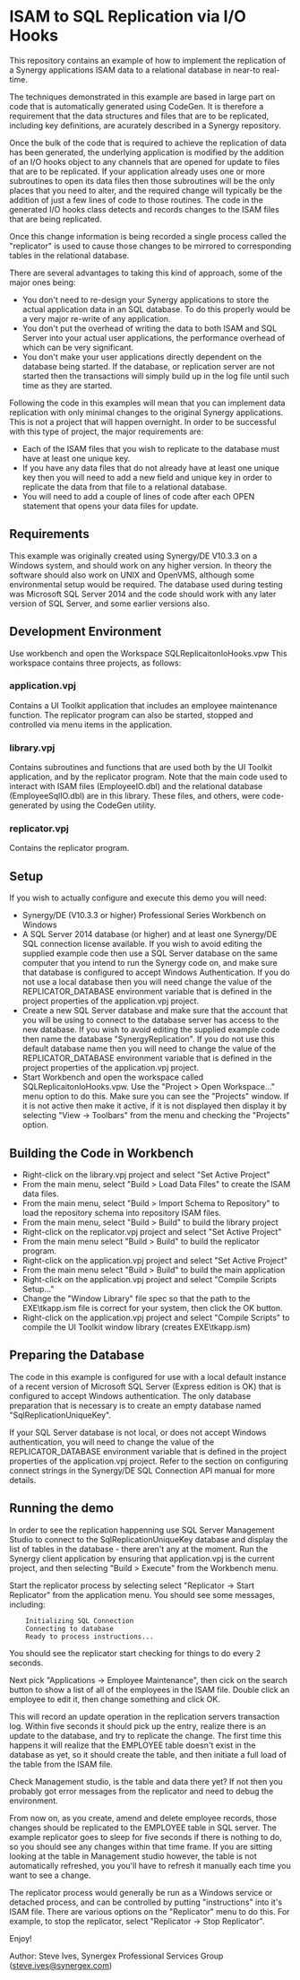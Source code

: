 
# ISAM to SQL Replication via I/O Hooks

This repository contains an example of how to implement the replication of a Synergy applications ISAM data to a relational database in near-to real-time.

The techniques demonstrated in this example are based in large part on code that is automatically generated using CodeGen. It is therefore a requirement that the data structures and files that are to be replicated, including key definitions, are acurately described in a Synergy repository.

Once the bulk of the code that is required to achieve the replication of data has been generated, the underlying application is modified by the addition of an I/O hooks object to any channels that are opened for update to files that are to be replicated. If your application already uses one or more subroutines to open its data files then those subroutines will be the only places that you need to alter, and the required change will typically be the addition of just a few lines of code to those routines. The code in the generated I/O hooks class detects and records changes to the ISAM files that are being replicated.

Once this change information is being recorded a single process called the "replicator" is used to cause those changes to be mirrored to corresponding tables in the relational database.

There are several advantages to taking this kind of approach, some of the major ones being:

* You don't need to re-design your Synergy applications to store the actual application data in an SQL database. To do this properly would be a very major re-write of any application.
* You don't put the overhead of writing the data to both ISAM and SQL Server into your actual user applications, the performance overhead of which can be very significant.
* You don't make your user applications directly dependent on the database being started. If the database, or replication server are not started then the transactions will simply build up in the log file until such time as they are started.

Following the code in this examples will mean that you can implement data replication with only minimal changes to the original Synergy applications. This is not a project that will happen overnight. In order to be successful with this type of project, the major requirements are:

* Each of the ISAM files that you wish to replicate to the database must have at least one unique key.
* If you have any data files that do not already have at least one unique key then you will need to add a new field and unique key in order to replicate the data from that file to a relational database.
* You will need to add a couple of lines of code after each OPEN statement that opens your data files for update.

## Requirements

This example was originally created using Synergy/DE V10.3.3 on a Windows system, and should work on any higher version. In theory the software should also work on UNIX and OpenVMS, although some environmental setup would be required. The database used during testing was Microsoft SQL Server 2014 and the code should work with any later version of SQL Server, and some earlier versions also.

## Development Environment

Use workbench and open the Workspace SQLReplicaitonIoHooks.vpw This workspace contains three projects, as follows:

### application.vpj

Contains a UI Toolkit application that includes an employee maintenance function. The replicator program can also be started, stopped and controlled via menu items in the application.

### library.vpj

Contains subroutines and functions that are used both by the UI Toolkit application, and by the replicator program. Note that the main code used to interact with ISAM files (EmployeeIO.dbl) and the relational database (EmployeeSqlIO.dbl) are in this library. These files, and others, were code-generated by using the CodeGen utility.

### replicator.vpj

Contains the replicator program.

## Setup

If you wish to actually configure and execute this demo you will need:

* Synergy/DE (V10.3.3 or higher) Professional Series Workbench on Windows
* A SQL Server 2014 database (or higher) and at least one Synergy/DE SQL connection license available.  If you wish to avoid editing the supplied example code then use a SQL Server database on the same computer that you intend to run the Synergy code on, and make sure that database is configured to accept Windows Authentication.  If you do not use a local database then you will need change the value of the REPLICATOR_DATABASE environment variable that is defined in the project properties of the application.vpj project.
* Create a new SQL Server database and make sure that the account that you will be using to connect to the database server has access to the new database. If you wish to avoid editing the supplied example code then name the database "SynergyReplication". If you do not use this default database name then you will need to change the value of the REPLICATOR_DATABASE environment variable that is defined in the project properties of the application.vpj project.
* Start Workbench and open the workspace called SQLReplicaitonIoHooks.vpw. Use the "Project > Open Workspace..." menu option to do this.  Make sure you can see the "Projects" window.  If it is not active then make it active, if it is not displayed then display it by selecting "View -> Toolbars" from the menu and checking the "Projects" option.

## Building the Code in Workbench

* Right-click on the library.vpj project and select "Set Active Project"
* From the main menu, select "Build > Load Data Files" to create the ISAM data files.
* From the main menu, select "Build > Import Schema to Repository" to load the repository schema into repository ISAM files.
* From the main menu, select "Build > Build" to build the library project
* Right-click on the replicator.vpj project and select "Set Active Project"
* From the main menu select "Build > Build" to build the replicator program.
* Right-click on the application.vpj project and select "Set Active Project"
* From the main menu select "Build > Build" to build the main application
* Right-click on the application.vpj project and select "Compile Scripts Setup..."
* Change the "Window Library" file spec so that the path to the EXE\tkapp.ism file is correct for your system, then click the OK button.
* Right-click on the application.vpj project and select "Compile Scripts" to compile the UI Toolkit window library (creates EXE\tkapp.ism)

## Preparing the Database

The code in this example is configured for use with a local default instance of a recent version of Microsoft SQL Server (Express edition is OK) that is configured to accept Windows authentication. The only database preparation that is necessary is to create an empty database named "SqlReplicationUniqueKey".

If your SQL Server database is not local, or does not accept Windows authentication, you will need to change the value of the REPLICATOR_DATABASE environment variable that is defined in the project properties of the application.vpj project. Refer to the section on configuring connect strings in the Synergy/DE SQL Connection API manual for more details.

## Running the demo

In order to see the replication happenning use SQL Server Management Studio to connect to the SqlReplicationUniqueKey database and display the list of tables in the database - there aren't any at the moment. Run the Synergy client application by ensuring that application.vpj is the current project, and then selecting "Build > Execute" from the Workbench menu.

Start the replicator process by selecting select "Replicator -> Start Replicator" from the application menu. You should see some messages, including:

        Initializing SQL Connection
        Connecting to database
        Ready to process instructions...

You should see the replicator start checking for things to do every 2 seconds.

Next pick "Applications -> Employee Maintenance", then cick on the search button to show a list of all of the employees in the ISAM file.  Double click an employee to edit it, then change something and click OK.

This will record an update operation in the replication servers transaction log. Within five seconds it should pick up the entry, realize there is an update to the database, and try to replicate the change.  The first time this happens it will realize that the EMPLOYEE table doesn't exist in the database as yet, so it should create the table, and then initiate a full load of the table from the ISAM file.

Check Management studio, is the table and data there yet?  If not then you probably got error messages from the replicator and need to debug the environment.

From now on, as you create, amend and delete employee records, those changes should be replicated to the EMPLOYEE table in SQL server. The example replicator goes to sleep for five seconds if there is nothing to do, so you should see any changes within that time frame. If you are sitting looking at the table in Management studio however, the table is not automatically refreshed, you you'll have to refresh it manually each time you want to see a change.

The replicator process would generally be run as a Windows service or detached process, and can be controlled by putting "instructions" into it's ISAM file. There are various options on the "Replicator" menu to do this. For example, to stop the replicator, select "Replicator -> Stop Replicator".

Enjoy!

Author: Steve Ives, Synergex Professional Services Group (steve.ives@synergex.com)
